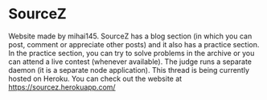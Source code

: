 # SourceZ
Website made by mihai145. SourceZ has a blog section (in which you can post, comment or appreciate other posts) and it also has a practice section.
In the practice section, you can try to solve problems in the archive or you can attend a live contest (whenever available).
The judge runs a separate daemon (it is a separate node application). This thread is being currently hosted on Heroku. You can check out the website at https://sourcez.herokuapp.com/
